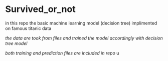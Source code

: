 # Survived_or_not
in this repo the basic machine learning model (decision tree) implimented on famous titanic data 

*the data are took from files and trained the model accordingly with decision tree model*

*both training and prediction files are included in repo*
u
